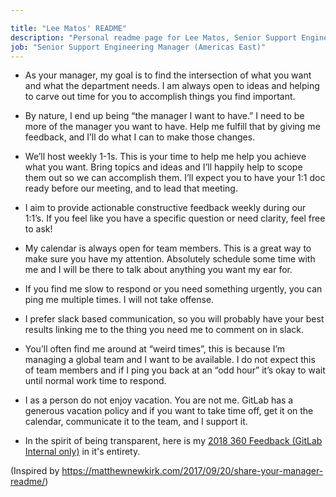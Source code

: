 ```yaml
---

title: "Lee Matos' README"
description: "Personal readme page for Lee Matos, Senior Support Engineering Manager, GitLab"
job: "Senior Support Engineering Manager (Americas East)"
---
```

+ As your manager, my goal is to find the intersection of what you want and what the department needs. I am always open to ideas and helping to carve out time for you to accomplish things you find important.

+ By nature, I end up being “the manager I want to have.” I need to be more of the manager you want to have. Help me fulfill that by giving me feedback, and I’ll do what I can to make those changes.

+ We’ll host weekly 1-1s. This is your time to help me help you achieve what you want. Bring topics and ideas and I’ll happily help to scope them out so we can accomplish them. I’ll expect you to have your 1:1 doc ready before our meeting, and to lead that meeting.

+ I aim to provide actionable constructive feedback weekly during our 1:1’s. If you feel like you have a specific question or need clarity, feel free to ask!

+ My calendar is always open for team members. This is a great way to make sure you have my attention. Absolutely schedule some time with me and I will be there to talk about anything you want my ear for.

+ If you find me slow to respond or you need something urgently, you can ping me multiple times. I will not take offense.

+ I prefer slack based communication, so you will probably have your best results linking me to the thing you need me to comment on in slack.

+ You’ll often find me around at “weird times”, this is because I’m managing a global team and I want to be available. I do not expect this of team members and if I ping you back at an “odd hour” it’s okay to wait until normal work time to respond.

+ I as a person do not enjoy vacation. You are not me. GitLab has a generous vacation policy and if you want to take time off, get it on the calendar, communicate it to the team, and I support it.

+ In the spirit of being transparent, here is my [2018 360 Feedback (GitLab Internal only)](https://docs.google.com/document/d/1Yobs31mH9jAmuKayx_cuLpj58ig8Y0oW-ymjzvRRBeE/) in it's entirety.

(Inspired by https://matthewnewkirk.com/2017/09/20/share-your-manager-readme/)
